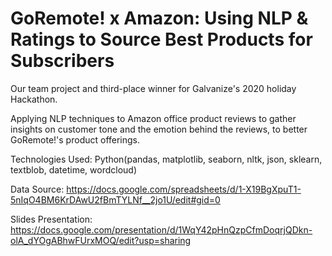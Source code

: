 # GoRemote! x Amazon: Using NLP & Ratings to Source Best Products for Subscribers

Our team project and third-place winner for Galvanize's 2020 holiday Hackathon. 

Applying NLP techniques to Amazon office product reviews to gather insights on customer tone and the emotion behind the reviews, to better GoRemote!'s product offerings.


Technologies Used: Python(pandas, matplotlib, seaborn, nltk, json, sklearn, textblob, datetime, wordcloud)

Data Source: https://docs.google.com/spreadsheets/d/1-X19BgXpuT1-5nIqO4BM6KrDAwU2fBmTYLNf__2jo1U/edit#gid=0

Slides Presentation: https://docs.google.com/presentation/d/1WqY42pHnQzpCfmDoqrjQDkn-olA_dYOgABhwFUrxMOQ/edit?usp=sharing
